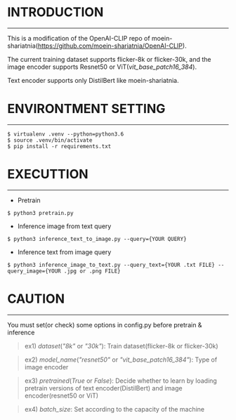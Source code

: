 # INTRODUCTION
--------------------------------------------------------------------------
This is a modification of the OpenAI-CLIP repo of moein-shariatnia(https://github.com/moein-shariatnia/OpenAI-CLIP).

The current training dataset supports flicker-8k or flicker-30k, and the image encoder supports Resnet50 or ViT(*vit_base_patch16_384*).

Text encoder supports only DistilBert like moein-shariatnia.

# ENVIRONTMENT SETTING
--------------------------------------------------------------------------
```
$ virtualenv .venv --python=python3.6
$ source .venv/bin/activate
$ pip install -r requirements.txt
```

# EXECUTTION
--------------------------------------------------------------------------
+ Pretrain
```
$ python3 pretrain.py
```

+ Inference image from text query 
```
$ python3 inference_text_to_image.py --query={YOUR QUERY}
```

+ Inference text from image query
```
$ python3 inference_image_to_text.py --query_text={YOUR .txt FILE} --query_image={YOUR .jpg or .png FILE}
```

# CAUTION
--------------------------------------------------------------------------
You must set(or check) some options in config.py before pretrain & inference
> ex1) *dataset*(*"8k"* or *"30k"*): Train dataset(flicker-8k or flicker-30k)

> ex2) *model_name*(*"resnet50"* or *"vit_base_patch16_384"*): Type of image encoder

> ex3) *pretrained*(*True* or *False*): Decide whether to learn by loading pretrain versions of text encoder(DistilBert) and image encoder(resnet50 or ViT)

> ex4) *batch_size*: Set according to the capacity of the machine
